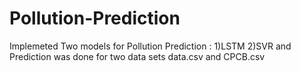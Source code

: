 # Pollution-Prediction
Implemeted Two models for Pollution Prediction :  1)LSTM    2)SVR    and Prediction was done for two data sets data.csv and CPCB.csv 
